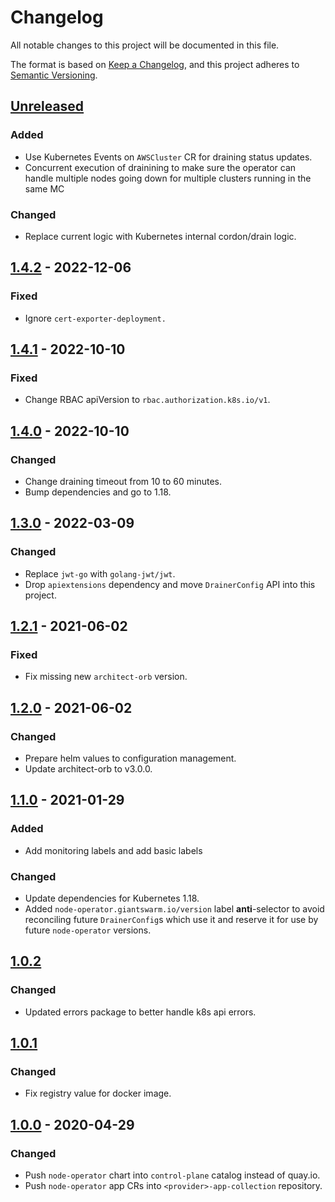 # Changelog

All notable changes to this project will be documented in this file.

The format is based on [Keep a Changelog](https://keepachangelog.com/en/1.0.0/),
and this project adheres to [Semantic Versioning](https://semver.org/spec/v2.0.0.html).

## [Unreleased]

### Added

- Use Kubernetes Events on `AWSCluster` CR for draining status updates.
- Concurrent execution of drainining to make sure the operator can handle multiple nodes going down for multiple clusters running in the same MC

### Changed

- Replace current logic with Kubernetes internal cordon/drain logic.

## [1.4.2] - 2022-12-06

### Fixed

- Ignore `cert-exporter-deployment.`

## [1.4.1] - 2022-10-10

### Fixed

- Change RBAC apiVersion to `rbac.authorization.k8s.io/v1`.

## [1.4.0] - 2022-10-10

### Changed

- Change draining timeout from 10 to 60 minutes.
- Bump dependencies and go to 1.18.

## [1.3.0] - 2022-03-09

### Changed

- Replace `jwt-go` with `golang-jwt/jwt`.
- Drop `apiextensions` dependency and move `DrainerConfig` API into this project.

## [1.2.1] - 2021-06-02

### Fixed

- Fix missing new `architect-orb` version.

## [1.2.0] - 2021-06-02

### Changed

- Prepare helm values to configuration management.
- Update architect-orb to v3.0.0.

## [1.1.0] - 2021-01-29

### Added

- Add monitoring labels and add basic labels

### Changed

- Update dependencies for Kubernetes 1.18.
- Added `node-operator.giantswarm.io/version` label **anti**-selector to avoid reconciling future `DrainerConfig`s which use it and reserve it for use by future `node-operator` versions.

## [1.0.2]

### Changed

- Updated errors package to better handle k8s api errors.

## [1.0.1]

### Changed

- Fix registry value for docker image.

## [1.0.0] - 2020-04-29

### Changed

- Push `node-operator` chart into `control-plane` catalog instead of quay.io.
- Push `node-operator` app CRs into `<provider>-app-collection` repository.

[Unreleased]: https://github.com/giantswarm/node-operator/compare/v1.4.2...HEAD
[1.4.2]: https://github.com/giantswarm/node-operator/compare/v1.4.1...v1.4.2
[1.4.1]: https://github.com/giantswarm/node-operator/compare/v1.4.0...v1.4.1
[1.4.0]: https://github.com/giantswarm/node-operator/compare/v1.3.0...v1.4.0
[1.3.0]: https://github.com/giantswarm/node-operator/compare/v1.2.1...v1.3.0
[1.2.1]: https://github.com/giantswarm/node-operator/compare/v1.2.0...v1.2.1
[1.2.0]: https://github.com/giantswarm/node-operator/compare/v1.1.0...v1.2.0
[1.1.0]: https://github.com/giantswarm/node-operator/compare/v1.0.1...v1.1.0
[1.0.2]: https://github.com/giantswarm/node-operator/compare/v1.0.1...v1.0.2
[1.0.1]: https://github.com/giantswarm/node-operator/compare/v1.0.0...v1.0.1
[1.0.0]: https://github.com/giantswarm/node-operator/tag/v1.0.0

